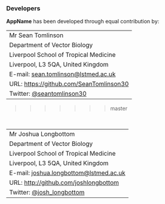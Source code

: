 ### Developers

**AppName** has been developed through equal contribution by:

|     |
| --- |
|Mr Sean Tomlinson |
|Department of Vector Biology |
|Liverpool School of Tropical Medicine |
|Liverpool, L3 5QA, United Kingdom |
|E-mail: sean.tomlinson@lstmed.ac.uk |
|URL: https://github.com/SeanTomlinson30 |
|Twitter: [@seantomlinson30](https://twitter.com/seantomlinson30) |
>>>>>>> master

</br>

|     |
| --- |
|Mr Joshua Longbottom |
|Department of Vector Biology |
|Liverpool School of Tropical Medicine |
|Liverpool, L3 5QA, United Kingdom |
|E-mail: joshua.longbottom@lstmed.ac.uk |
|URL: http://github.com/joshlongbottom |
|Twitter: [@josh_longbottom](https://twitter.com/josh_longbottom) |
